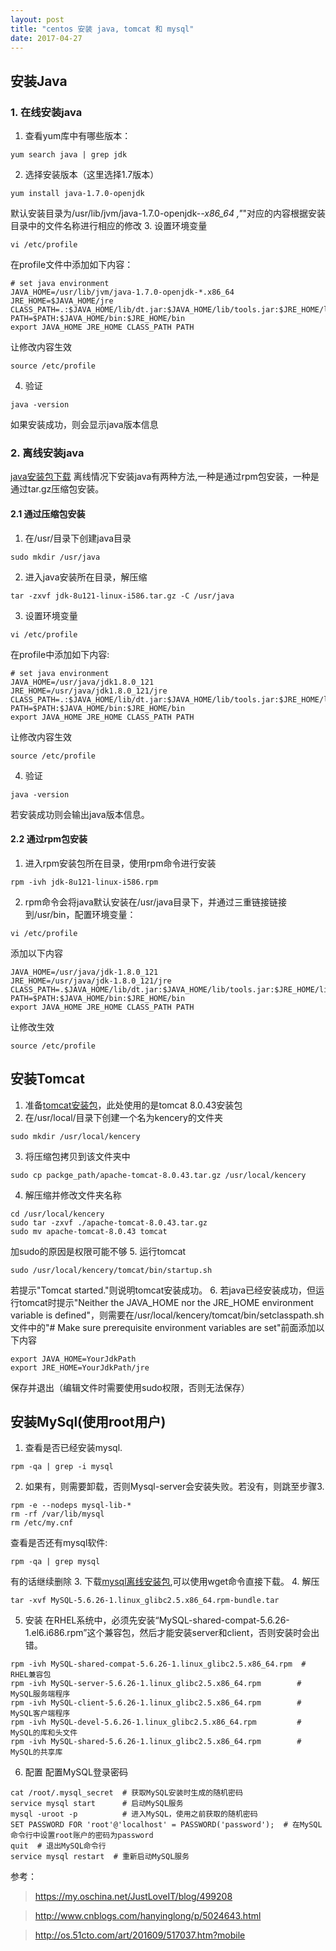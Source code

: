 ```yaml
---
layout: post
title: "centos 安装 java, tomcat 和 mysql"
date: 2017-04-27
---
```



## 安装Java
### 1. 在线安装java
1. 查看yum库中有哪些版本：
```
yum search java | grep jdk
```
2. 选择安装版本（这里选择1.7版本）
```
yum install java-1.7.0-openjdk
```

默认安装目录为/usr/lib/jvm/java-1.7.0-openjdk-*-x86_64 ,"*"对应的内容根据安装目录中的文件名称进行相应的修改
3. 设置环境变量
```
vi /etc/profile
```

在profile文件中添加如下内容：
```
# set java environment
JAVA_HOME=/usr/lib/jvm/java-1.7.0-openjdk-*.x86_64
JRE_HOME=$JAVA_HOME/jre
CLASS_PATH=.:$JAVA_HOME/lib/dt.jar:$JAVA_HOME/lib/tools.jar:$JRE_HOME/lib
PATH=$PATH:$JAVA_HOME/bin:$JRE_HOME/bin
export JAVA_HOME JRE_HOME CLASS_PATH PATH
```

让修改内容生效
```
source /etc/profile
```
4. 验证
```
java -version
```

如果安装成功，则会显示java版本信息

### 2. 离线安装java
[java安装包下载](http://www.oracle.com/technetwork/java/javase/downloads/jdk8-downloads-2133151.html)
离线情况下安装java有两种方法,一种是通过rpm包安装，一种是通过tar.gz压缩包安装。
#### 2.1 通过压缩包安装
1. 在/usr/目录下创建java目录
```
sudo mkdir /usr/java
```

2. 进入java安装所在目录，解压缩
```
tar -zxvf jdk-8u121-linux-i586.tar.gz -C /usr/java
```

3. 设置环境变量
```
vi /etc/profile
```

在profile中添加如下内容:
```
# set java environment
JAVA_HOME=/usr/java/jdk1.8.0_121
JRE_HOME=/usr/java/jdk1.8.0_121/jre
CLASS_PATH=.:$JAVA_HOME/lib/dt.jar:$JAVA_HOME/lib/tools.jar:$JRE_HOME/lib
PATH=$PATH:$JAVA_HOME/bin:$JRE_HOME/bin
export JAVA_HOME JRE_HOME CLASS_PATH PATH
```

让修改内容生效
```
source /etc/profile
```

4. 验证
```
java -version
```

若安装成功则会输出java版本信息。

#### 2.2 通过rpm包安装
1. 进入rpm安装包所在目录，使用rpm命令进行安装
```
rpm -ivh jdk-8u121-linux-i586.rpm
```

2. rpm命令会将java默认安装在/usr/java目录下，并通过三重链接链接到/usr/bin，配置环境变量：
```
vi /etc/profile
```

添加以下内容
```
JAVA_HOME=/usr/java/jdk-1.8.0_121
JRE_HOME=/usr/java/jdk-1.8.0_121/jre
CLASS_PATH=.$JAVA_HOME/lib/dt.jar:$JAVA_HOME/lib/tools.jar:$JRE_HOME/lib
PATH=$PATH:$JAVA_HOME/bin:$JRE_HOME/bin
export JAVA_HOME JRE_HOME CLASS_PATH PATH
```

让修改生效
```
source /etc/profile
```


## 安装Tomcat
1. 准备[tomcat安装包](http://tomcat.apache.org/download-80.cgi#8.0.43)，此处使用的是tomcat 8.0.43安装包
2. 在/usr/local/目录下创建一个名为kencery的文件夹
```
sudo mkdir /usr/local/kencery
```

3. 将压缩包拷贝到该文件夹中
```
sudo cp packge_path/apache-tomcat-8.0.43.tar.gz /usr/local/kencery
```

4. 解压缩并修改文件夹名称 
```
cd /usr/local/kencery
sudo tar -zxvf ./apache-tomcat-8.0.43.tar.gz
sudo mv apache-tomcat-8.0.43 tomcat
```

加sudo的原因是权限可能不够
5. 运行tomcat
```
sudo /usr/local/kencery/tomcat/bin/startup.sh
```

若提示"Tomcat started."则说明tomcat安装成功。
6. 若java已经安装成功，但运行tomcat时提示"Neither the JAVA_HOME nor the JRE_HOME environment variable is defined"，则需要在/usr/local/kencery/tomcat/bin/setclasspath.sh文件中的"# Make sure prerequisite environment variables are set"前面添加以下内容
```
export JAVA_HOME=YourJdkPath
export JRE_HOME=YourJdkPath/jre
```

保存并退出（编辑文件时需要使用sudo权限，否则无法保存）

## 安装MySql(使用root用户)
1. 查看是否已经安装mysql.
```
rpm -qa | grep -i mysql
```

2. 如果有，则需要卸载，否则Mysql-server会安装失败。若没有，则跳至步骤3.
```
rpm -e --nodeps mysql-lib-*
rm -rf /var/lib/mysql
rm /etc/my.cnf
```

查看是否还有mysql软件:
```
rpm -qa | grep mysql
```

有的话继续删除
3. 下载[mysql离线安装包](http://cdn.mysql.com/Downloads/MySQL-5.6/MySQL-5.6.26-1.linux_glibc2.5.x86_64.rpm-bundle.tar),可以使用wget命令直接下载。
4. 解压
```
tar -xvf MySQL-5.6.26-1.linux_glibc2.5.x86_64.rpm-bundle.tar
```

5. 安装
在RHEL系统中，必须先安装“MySQL-shared-compat-5.6.26-1.el6.i686.rpm”这个兼容包，然后才能安装server和client，否则安装时会出错。
```
rpm -ivh MySQL-shared-compat-5.6.26-1.linux_glibc2.5.x86_64.rpm  # RHEL兼容包
rpm -ivh MySQL-server-5.6.26-1.linux_glibc2.5.x86_64.rpm        # MySQL服务端程序
rpm -ivh MySQL-client-5.6.26-1.linux_glibc2.5.x86_64.rpm        # MySQL客户端程序
rpm -ivh MySQL-devel-5.6.26-1.linux_glibc2.5.x86_64.rpm         # MySQL的库和头文件
rpm -ivh MySQL-shared-5.6.26-1.linux_glibc2.5.x86_64.rpm        # MySQL的共享库
```

6. 配置
配置MySQL登录密码
```
cat /root/.mysql_secret  # 获取MySQL安装时生成的随机密码
service mysql start      # 启动MySQL服务
mysql -uroot -p          # 进入MySQL，使用之前获取的随机密码
SET PASSWORD FOR 'root'@'localhost' = PASSWORD('password');  # 在MySQL命令行中设置root账户的密码为password
quit  # 退出MySQL命令行
service mysql restart  # 重新启动MySQL服务
```



参考：
> https://my.oschina.net/JustLoveIT/blog/499208

> http://www.cnblogs.com/hanyinglong/p/5024643.html

> http://os.51cto.com/art/201609/517037.htm?mobile
